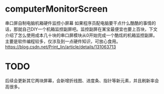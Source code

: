# computerMonitorScreen
串口屏自制电脑机箱硬件监控小屏幕
如果程序员配电脑要干点什么酷酷的事情的话，那就自己DIY一个机箱监控副屏吧。监控副屏在某宝最便宜也要上百块，下文介绍了怎么使用成本几十块的串口屏模块从0开始完成一个酷炫的机箱监控副屏。主要是软件编程较多，仅涉及到一点硬件知识，可放心食用。
https://blog.csdn.net/Print_lin/article/details/131063713
# TODO
后续会更新其它两块屏幕，会新增折线图、进度条、指针等新元素，并且刷新率会高很多。
